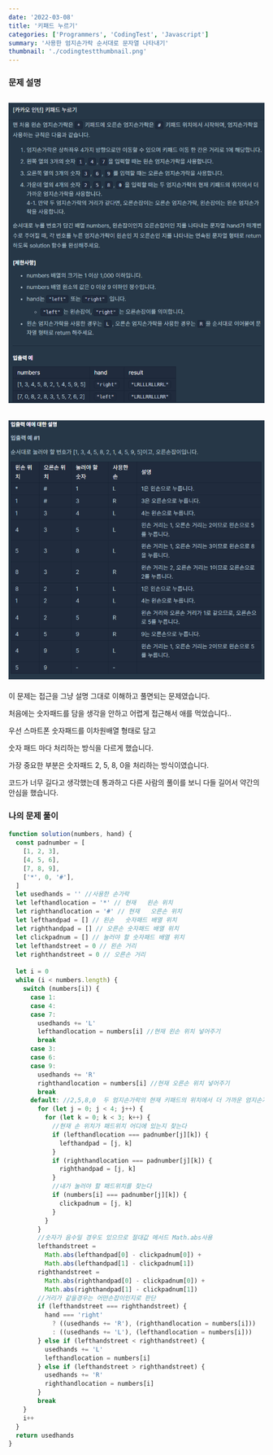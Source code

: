 ```yaml
---
date: '2022-03-08'
title: '키패드 누르기'
categories: ['Programmers', 'CodingTest', 'Javascript']
summary: '사용한 엄지손가락 순서대로 문자열 나타내기'
thumbnail: './codingtestthumbnail.png'
---
```


### 문제 설명

## ![file:///C:/Reactblog/LEEBLOG/static/programmers/keypad1.PNG](../static/programmers/keypad1.PNG)

## ![file:///C:/Reactblog/LEEBLOG/static/programmers/keypad2.PNG](../static/programmers/keypad2.PNG)

이 문제는 접근을 그냥 설명 그대로 이해하고 풀면되는 문제였습니다.

처음에는 숫자패드를 담을 생각을 안하고 어렵게 접근해서 애를 먹었습니다..

우선 스마트폰 숫자패드를 이차원배열 형태로 담고

숫자 패드 마다 처리하는 방식을 다르게 했습니다.

가장 중요한 부분은 숫자패드 2, 5, 8, 0을 처리하는 방식이였습니다.

코드가 너무 길다고 생각했는데 통과하고 다른 사람의 풀이를 보니 다들 길어서 약간의 안심을 했습니다.

### 나의 문제 풀이

```javascript
function solution(numbers, hand) {
  const padnumber = [
    [1, 2, 3],
    [4, 5, 6],
    [7, 8, 9],
    ['*', 0, '#'],
  ]
  let usedhands = '' //사용한 손가락
  let lefthandlocation = '*' // 현재   왼손 위치
  let righthandlocation = '#' // 현재   오른손 위치
  let lefthandpad = [] // 왼손   숫자패드 배열 위치
  let righthandpad = [] // 오른손 숫자패드 배열 위치
  let clickpadnum = [] // 눌러야 할 숫자패드 배열 위치
  let lefthandstreet = 0 // 왼손 거리
  let righthandstreet = 0 // 오른손 거리

  let i = 0
  while (i < numbers.length) {
    switch (numbers[i]) {
      case 1:
      case 4:
      case 7:
        usedhands += 'L'
        lefthandlocation = numbers[i] //현재 왼손 위치 넣어주기
        break
      case 3:
      case 6:
      case 9:
        usedhands += 'R'
        righthandlocation = numbers[i] //현재 오른손 위치 넣어주기
        break
      default: //2,5,8,0  두 엄지손가락의 현재 키패드의 위치에서 더 가까운 엄지손가락을 사용함
        for (let j = 0; j < 4; j++) {
          for (let k = 0; k < 3; k++) {
            //현재 손 위치가 패드위치 어디에 있는지 찾는다
            if (lefthandlocation === padnumber[j][k]) {
              lefthandpad = [j, k]
            }
            if (righthandlocation === padnumber[j][k]) {
              righthandpad = [j, k]
            }
            //내가 눌러야 할 패드위치를 찾는다
            if (numbers[i] === padnumber[j][k]) {
              clickpadnum = [j, k]
            }
          }
        }
        //숫자가 음수일 경우도 있으므로 절대값 메서드 Math.abs사용
        lefthandstreet =
          Math.abs(lefthandpad[0] - clickpadnum[0]) +
          Math.abs(lefthandpad[1] - clickpadnum[1])
        righthandstreet =
          Math.abs(righthandpad[0] - clickpadnum[0]) +
          Math.abs(righthandpad[1] - clickpadnum[1])
        //거리가 같을경우는 어떤손잡이인지로 판단
        if (lefthandstreet === righthandstreet) {
          hand === 'right'
            ? ((usedhands += 'R'), (righthandlocation = numbers[i]))
            : ((usedhands += 'L'), (lefthandlocation = numbers[i]))
        } else if (lefthandstreet < righthandstreet) {
          usedhands += 'L'
          lefthandlocation = numbers[i]
        } else if (lefthandstreet > righthandstreet) {
          usedhands += 'R'
          righthandlocation = numbers[i]
        }
        break
    }
    i++
  }
  return usedhands
}
```
